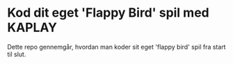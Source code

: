 # Kod dit eget 'Flappy Bird' spil med KAPLAY
Dette repo gennemgår, hvordan man koder sit eget 'flappy bird' spil fra start til slut.

